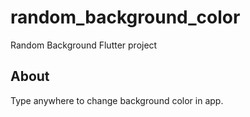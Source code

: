 # random_background_color

Random Background Flutter project

## About

Type anywhere to change background color in app.
